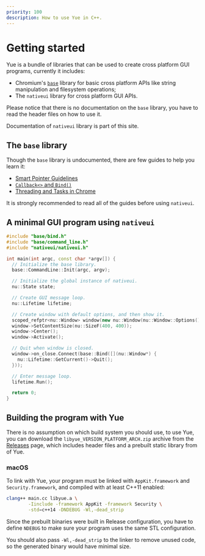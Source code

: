 ```yaml
---
priority: 100
description: How to use Yue in C++.
---
```


# Getting started

Yue is a bundle of libraries that can be used to create cross platform GUI
programs, currently it includes:

* Chromium's [`base`][base] library for basic cross platform APIs like
  string manipulation and filesystem operations;
* The `nativeui` library for cross platform GUI APIs.

Please notice that there is no documentation on the `base` library, you have to
read the header files on how to use it.

Documentation of `nativeui` library is part of this site.

## The `base` library

Though the `base` library is undocumented, there are few guides to help you
learn it:

* [Smart Pointer Guidelines](https://www.chromium.org/developers/smart-pointer-guidelines)
* [`Callback<>` and `Bind()`](https://chromium.googlesource.com/chromium/src/+/master/docs/callback.md)
* [Threading and Tasks in Chrome](https://chromium.googlesource.com/chromium/src/+/master/docs/threading_and_tasks.md)

It is strongly recommended to read all of the guides before using `nativeui`.

## A minimal GUI program using `nativeui`

```c++
#include "base/bind.h"
#include "base/command_line.h"
#include "nativeui/nativeui.h"

int main(int argc, const char *argv[]) {
  // Initialize the base library.
  base::CommandLine::Init(argc, argv);

  // Initialize the global instance of nativeui.
  nu::State state;

  // Create GUI message loop.
  nu::Lifetime lifetime;

  // Create window with default options, and then show it.
  scoped_refptr<nu::Window> window(new nu::Window(nu::Window::Options()));
  window->SetContentSize(nu::SizeF(400, 400));
  window->Center();
  window->Activate();

  // Quit when window is closed.
  window->on_close.Connect(base::Bind([](nu::Window*) {
    nu::Lifetime::GetCurrent()->Quit();
  }));

  // Enter message loop.
  lifetime.Run();

  return 0;
}
```

## Building the program with Yue

There is no assumption on which build system you should use, to use Yue, you can
download the `libyue_VERSION_PLATFORM_ARCH.zip` archive from the
[Releases][releases] page, which includes header files and a prebuilt static
library from of Yue.

### macOS

To link with Yue, your program must be linked with `AppKit.framework` and
`Security.framework`, and compiled with at least C++11 enabled:

```bash
clang++ main.cc libyue.a \
        -Iinclude -framework AppKit -framework Security \
        -std=c++14 -DNDEBUG -Wl,-dead_strip
```

Since the prebuilt binaries were built in Release configuration, you have to
define `NDEBUG` to make sure your program uses the same STL configuration.

You should also pass `-Wl,-dead_strip` to the linker to remove unused code, so
the generated binary would have minimal size.

[base]: https://chromium.googlesource.com/chromium/src/base/
[releases]: https://github.com/yue/yue/releases
